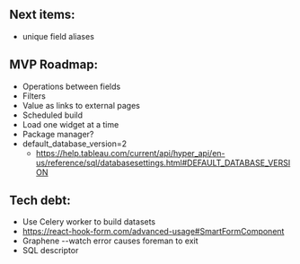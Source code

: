 ## Next items:

- unique field aliases

## MVP Roadmap:

- Operations between fields
- Filters
- Value as links to external pages
- Scheduled build
- Load one widget at a time
- Package manager?
- default_database_version=2
  - https://help.tableau.com/current/api/hyper_api/en-us/reference/sql/databasesettings.html#DEFAULT_DATABASE_VERSION

## Tech debt:

- Use Celery worker to build datasets
- https://react-hook-form.com/advanced-usage#SmartFormComponent
- Graphene --watch error causes foreman to exit
- SQL descriptor
